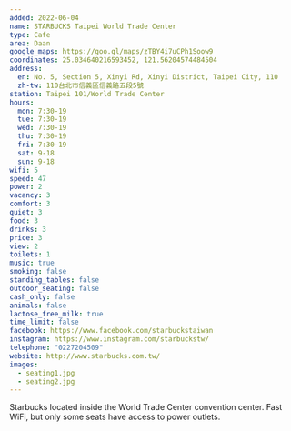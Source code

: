 ```yaml
---
added: 2022-06-04
name: STARBUCKS Taipei World Trade Center
type: Cafe
area: Daan
google_maps: https://goo.gl/maps/zTBY4i7uCPh1Soow9
coordinates: 25.034640216593452, 121.56204574484504
address:
  en: No. 5, Section 5, Xinyi Rd, Xinyi District, Taipei City, 110
  zh-tw: 110台北市信義區信義路五段5號
station: Taipei 101/World Trade Center
hours:
  mon: 7:30-19
  tue: 7:30-19
  wed: 7:30-19
  thu: 7:30-19
  fri: 7:30-19
  sat: 9-18
  sun: 9-18
wifi: 5
speed: 47
power: 2
vacancy: 3
comfort: 3
quiet: 3
food: 3
drinks: 3
price: 3
view: 2
toilets: 1
music: true
smoking: false
standing_tables: false
outdoor_seating: false
cash_only: false
animals: false
lactose_free_milk: true
time_limit: false
facebook: https://www.facebook.com/starbuckstaiwan
instagram: https://www.instagram.com/starbuckstw/
telephone: "0227204509"
website: http://www.starbucks.com.tw/
images:
  - seating1.jpg
  - seating2.jpg
---
```


Starbucks located inside the World Trade Center convention center. Fast WiFi, but only some seats have access to power outlets.
